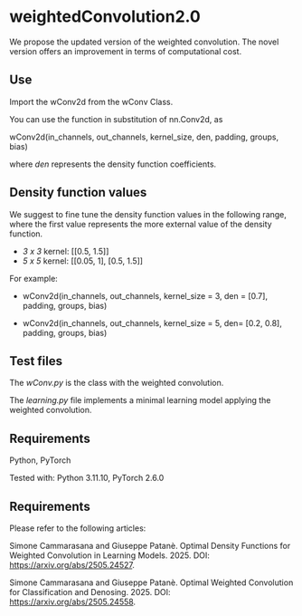 # weightedConvolution2.0
We propose the updated version of the weighted convolution.
The novel version offers an improvement in terms of computational cost.

## Use
Import the wConv2d from the wConv Class. 

You can use the function in substitution of nn.Conv2d, as

wConv2d(in_channels, out_channels, kernel_size, den, padding, groups, bias)

where _den_ represents the density function coefficients.

## Density function values
We suggest to fine tune the density function values in the following range, where the first value represents the more external value of the density function.

- *3 x 3* kernel: [[0.5, 1.5]]
- *5 x 5* kernel: [[0.05, 1], [0.5, 1.5]]

For example:
- wConv2d(in_channels, out_channels, kernel_size = 3, den = [0.7], padding, groups, bias)

- wConv2d(in_channels, out_channels, kernel_size = 5, den= [0.2, 0.8], padding, groups, bias)

## Test files
The *wConv.py* is the class with the weighted convolution.

The *learning.py* file implements a minimal learning model applying the weighted convolution.

## Requirements
Python, PyTorch

Tested with: Python 3.11.10, PyTorch 2.6.0

## Requirements
Please refer to the following articles:

Simone Cammarasana and Giuseppe Patanè. Optimal Density Functions for Weighted Convolution in Learning Models. 2025. DOI: https://arxiv.org/abs/2505.24527.

Simone Cammarasana and Giuseppe Patanè. Optimal Weighted Convolution for Classification and Denosing. 2025. DOI: https://arxiv.org/abs/2505.24558.
